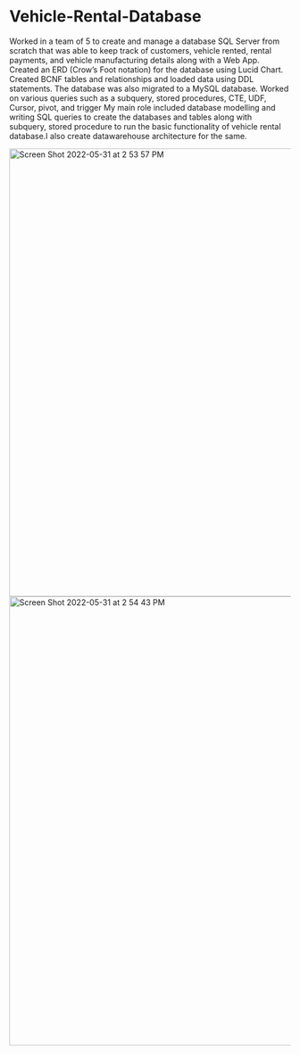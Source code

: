 # Vehicle-Rental-Database
Worked in a team of 5 to create and manage a database SQL Server from scratch that was able to keep
track of customers, vehicle rented, rental payments, and vehicle manufacturing
details along with a Web App.
Created an ERD (Crow’s Foot notation) for the database using Lucid Chart.
Created BCNF tables and relationships and loaded data using DDL statements.
The database was also migrated to a MySQL database. 
Worked on various queries such as a subquery, stored procedures, CTE, UDF, Cursor,
pivot, and trigger
My main role included database modelling  and writing SQL queries to create the databases and tables along with subquery, stored procedure to run the basic functionality of vehicle rental database.I also create datawarehouse architecture for the same.


<img width="803" alt="Screen Shot 2022-05-31 at 2 53 57 PM" src="https://user-images.githubusercontent.com/73665551/171273602-4293aaad-edab-49b0-8681-ad9220ce7837.png">
<img width="805" alt="Screen Shot 2022-05-31 at 2 54 43 PM" src="https://user-images.githubusercontent.com/73665551/171273730-09827241-4221-406c-810a-deb99fad9e88.png">
